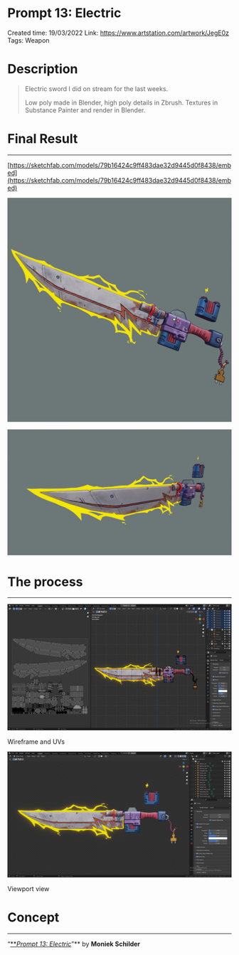 # Prompt 13: Electric

Created time: 19/03/2022
Link: https://www.artstation.com/artwork/JegE0z
Tags: Weapon

# Description

> Electric sword I did on stream for the last weeks.
> 
> 
> Low poly made in Blender, high poly details in Zbrush. Textures in Substance Painter and render in Blender.
> 

# Final Result

---

[https://sketchfab.com/models/79b16424c9ff483dae32d9445d0f8438/embed](https://sketchfab.com/models/79b16424c9ff483dae32d9445d0f8438/embed)

![EspadaElectrica_1.png](Prompt%2013%20Electric%202357dacf0f6549358b32b24605793559/EspadaElectrica_1.png)

![EspadaElectrica_4.png](Prompt%2013%20Electric%202357dacf0f6549358b32b24605793559/EspadaElectrica_4.png)

# The process

---

![Wireframe and UVs](Prompt%2013%20Electric%202357dacf0f6549358b32b24605793559/Break_2.png)

Wireframe and UVs

![Viewport view](Prompt%2013%20Electric%202357dacf0f6549358b32b24605793559/Break_1.png)

Viewport view

# Concept

---

“[***Prompt 13: Electric*](https://twitter.com/monschi_art/status/1305606776419692545)”** by **Moniek Schilder**